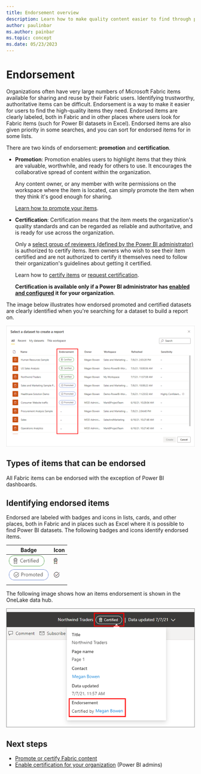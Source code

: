 ```yaml
---
title: Endorsement overview
description: Learn how to make quality content easier to find through promotion or certification.
author: paulinbar
ms.author: painbar
ms.topic: concept
ms.date: 05/23/2023
---
```


# Endorsement

Organizations often have very large numbers of Microsoft Fabric items available for sharing and reuse by their Fabric users. Identifying trustworthy, authoritative items can be difficult. Endorsement is a way to make it easier for users to find the high-quality items they need. Endorsed items are clearly labeled, both in Fabric and in other places where users look for Fabric items (such for Power BI datasets in Excel). Endorsed items are also given priority in some searches, and you can sort for endorsed items for in some lists.

There are two kinds of endorsement: **promotion** and **certification**.

* **Promotion**: Promotion enables users to highlight items that they think are valuable, worthwhile, and ready for others to use. It encourages the collaborative spread of content within the organization.

    Any content owner, or any member with write permissions on the workspace where the item is located, can simply promote the item when they think it's good enough for sharing.

    [Learn how to promote your items](endorsement-promote-certify.md#promote-items).

* **Certification**: Certification means that the item meets the organization's quality standards and can be regarded as reliable and authoritative, and is ready for use across the organization.

    Only a [select group of reviewers (defined by the Power BI administrator)](../admin/endorsement-setup.md) is authorized to certify items. Item owners who wish to see their item certified and are not authorized to certify it themselves need to follow their organization's guidelines about getting it certified.

    Learn how to [certify items](endorsement-promote-certify.md#certify-items) or [request certification](endorsement-promote-certify.md#request-item-certification).

    **Certification is available only if a Power BI administrator has [enabled and configured](../admin/endorsement-setup.md) it for your organization**.

The image below illustrates how endorsed promoted and certified datasets are clearly identified when you're searching for a dataset to build a report on.

[ ![Screenshot of endorsed datasets in a dataset selection dialog.](media/endorsement-overview/power-bi-content-endorsement-dataset-select.png)](media/endorsement-overview/power-bi-content-endorsement-dataset-select.png#lightbox)

## Types of items that can be endorsed

All Fabric items can be endorsed with the exception of Power BI dashboards.

## Identifying endorsed items

Endorsed are labeled with badges and icons in lists, cards, and other places, both in Fabric and in places such as Excel where it is possible to find Power BI datasets. The following badges and icons identify endorsed items.

|Badge|Icon|
|---------|---------|
|![Screenshot of Certification badge.](media/endorsement-overview/certified-badge.png)|![Screenshot of certification icon.](media/endorsement-overview/certified-icon.png)|
|![Screenshot of promotion badge.](media/endorsement-overview/promoted-badge.png)|![Screenshot promotion icon.](media/endorsement-overview/promoted-icon.png)|
|||

The following image shows how an items endorsement is shown in the OneLake data hub.

   [ ![Screenshot showing certification badge in a report header.](media/endorsement-overview/certification-report-header.png)](media/endorsement-overview/certification-report-header.png#lightbox)

## Next steps

* [Promote or certify Fabric content](endorsement-promote-certify.md)
* [Enable certification for your organization](../admin/endorsement-setup.md) (Power BI admins)